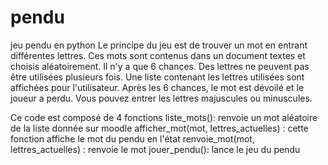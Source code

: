 # pendu
jeu pendu en python
Le principe du jeu est de trouver un mot en entrant différentes lettres. Ces mots sont contenus dans un document textes et choisis aléatoirement.
Il n'y a que 6 chances. Des lettres ne peuvent pas être utilisées plusieurs fois. Une liste contenant les lettres utilisées sont affichées pour l'utilisateur.
Après les 6 chances, le mot est dévoilé et le joueur a perdu. Vous pouvez entrer les lettres majuscules ou minuscules.

Ce code est composé de 4 fonctions
liste_mots(): renvoie un mot aléatoire de la liste donnée sur moodle
afficher_mot(mot, lettres_actuelles) : cette fonction affiche le mot du pendu en l'état
renvoie_mot(mot, lettres_actuelles) : renvoie le mot
jouer_pendu(): lance le jeu du pendu 
